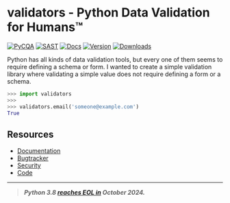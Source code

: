 # validators - Python Data Validation for Humans™

[![PyCQA][pycqa-badge]][pycqa-link] [![SAST][sast-badge]][sast-link] [![Docs][docs-badge]][docs-link] [![Version][vs-badge]][vs-link] [![Downloads][dw-badge]][dw-link]

<!-- [![Package][package-badge]][package-link] -->

Python has all kinds of data validation tools, but every one of them seems to
require defining a schema or form. I wanted to create a simple validation
library where validating a simple value does not require defining a form or a
schema.

```python
>>> import validators
>>> 
>>> validators.email('someone@example.com')
True
```

## Resources

<!-- Backup documentation URL :  https://yozachar.github.io/pyvalidators/ -->
<!-- Original documentation URL :  https://python-validators.github.io/validators/ -->

- [Documentation](https://yozachar.github.io/pyvalidators)
- [Bugtracker](https://github.com/python-validators/validators/issues)
- [Security](https://github.com/python-validators/validators/blob/master/SECURITY.md)
- [Code](https://github.com/python-validators/validators/)

<!-- Original docs URL will be restored, once properly versioned docs are ready. -->

---

> **_Python 3.8 [reaches EOL in](https://endoflife.date/python) October 2024._**

<!-- Links -->
[sast-badge]: https://github.com/python-validators/validators/actions/workflows/sast.yaml/badge.svg
[sast-link]: https://github.com/python-validators/validators/actions/workflows/sast.yaml
[pycqa-badge]: https://github.com/python-validators/validators/actions/workflows/pycqa.yaml/badge.svg
[pycqa-link]: https://github.com/python-validators/validators/actions/workflows/pycqa.yaml
[docs-badge]: https://github.com/yozachar/pyvalidators/actions/workflows/pages/pages-build-deployment/badge.svg
[docs-link]: https://github.com/yozachar/pyvalidators/actions/workflows/pages/pages-build-deployment
[vs-badge]: https://img.shields.io/pypi/v/validators?logo=pypi&logoColor=white&label=version&color=blue
[vs-link]: https://pypi.python.org/pypi/validators/
[dw-badge]: https://img.shields.io/pypi/dm/validators?logo=pypi&logoColor=white&color=blue
[dw-link]: https://pypi.python.org/pypi/validators/

<!-- [package-badge]: https://github.com/python-validators/validators/actions/workflows/package.yaml/badge.svg
[package-link]: https://github.com/python-validators/validators/actions/workflows/package.yaml -->
